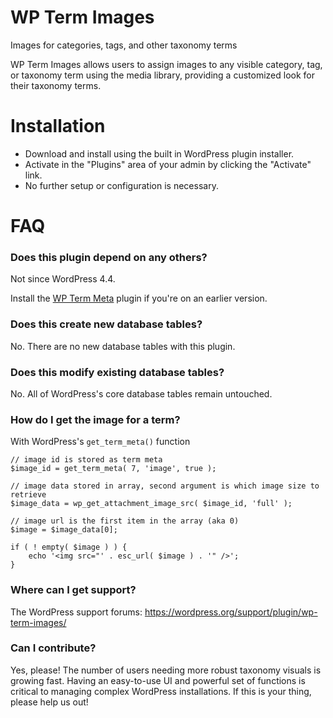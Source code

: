 # WP Term Images

Images for categories, tags, and other taxonomy terms

WP Term Images allows users to assign images to any visible category, tag, or taxonomy term using the media library, providing a customized look for their taxonomy terms.

# Installation

* Download and install using the built in WordPress plugin installer.
* Activate in the "Plugins" area of your admin by clicking the "Activate" link.
* No further setup or configuration is necessary.

# FAQ

### Does this plugin depend on any others?

Not since WordPress 4.4.

Install the [WP Term Meta](https://wordpress.org/plugins/wp-term-meta/ "Metadata, for taxonomy terms.") plugin if you're on an earlier version.

### Does this create new database tables?

No. There are no new database tables with this plugin.

### Does this modify existing database tables?

No. All of WordPress's core database tables remain untouched.

### How do I get the image for a term?

With WordPress's `get_term_meta()` function

```
// image id is stored as term meta
$image_id = get_term_meta( 7, 'image', true );

// image data stored in array, second argument is which image size to retrieve
$image_data = wp_get_attachment_image_src( $image_id, 'full' );

// image url is the first item in the array (aka 0)
$image = $image_data[0];

if ( ! empty( $image ) ) {
	echo '<img src="' . esc_url( $image ) . '" />';
}
```

### Where can I get support?

The WordPress support forums: https://wordpress.org/support/plugin/wp-term-images/

### Can I contribute?

Yes, please! The number of users needing more robust taxonomy visuals is growing fast. Having an easy-to-use UI and powerful set of functions is critical to managing complex WordPress installations. If this is your thing, please help us out!
